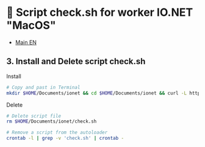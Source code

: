 # :checkered_flag: Script check.sh for worker IO.NET "MacOS"

- [Main EN](README_EN.md)

## 3. Install and Delete script check.sh

Install
```Bash
# Copy and past in Terminal
mkdir $HOME/Documents/ionet && cd $HOME/Documents/ionet && curl -L https://github.com/ukrmine/ionet/raw/main/check_mac.sh -o check_mac.sh && chmod +x check_mac.sh && ./check_mac.sh
```
Delete
```Bash
# Delete script file
rm $HOME/Documents/ionet/check.sh

# Remove a script from the autoloader
crontab -l | grep -v 'check.sh' | crontab -
```

